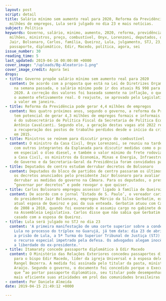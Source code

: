 ```yaml
---
layout: post
script: detail
title: Salário mínimo sem aumento real para 2020, Reforma da Previdência promete 4,4
  milhões de empregos, Lula será julgado no dia 23 e mais notícias.
subject: Política
keywords: Governo, salário, minimo, aumento, 2020, reforma, previdência, empregos,
  milhões, ministros, preço, combustível, Onyx, Lorenzoni, deputados, derrubar, decretos,
  Jair, Bolsonaro, Carlos, família, Queiroz, Lula, julgamento, STJ, 23, Itamaraty,
  passaporte, diplomático, Edir, Macedo, política, agora, sei
issue_number: 30
reading_time: 5
last_updated: 2019-04-16 00:00:00 +0000
cover_image: "/uploads/Bg-Aleatorio-1.png"
cover_image_credit: Agora Sei
drops:
- title: Governo propõe salário mínimo sem aumento real para 2020
  content: De acordo com a proposta que está na Lei de Diretrizes Orçamentárias, divulgadas
    na semana passada, o salário mínimo pode ir dos atuais R$ 998 para R$ 1.040 em
    2020. A correção dos valores foi baseada somente na inflação, o que não torna
    o aumento efetivamente real. O reajuste, se aprovado pelo Legislativo, começa
    a valer em janeiro.
- title: Reforma da Previdência pode gerar 4,4 milhões de empregos
  content: Nos quatro próximos anos, segundo o governo, a reforma da Previdência Social
    tem potencial de gerar 4,3 milhões de empregos formais e informais. A informação
    é do subsecretário de Política Fiscal da Secretaria de Política Econômica, Marco
    Antônio Cavalcanti. Segundo ele, a geração destas vagas até 2022 representaria
    a recuperação dos postos de trabalho perdidos desde o início da crise econômica
    em 2015.
- title: Ministros se reúnem para discutir preço do combustível
  content: O ministro da Casa Civil, Onyx Lorenzoni, se reuniu na tarde desta segunda-feira,
    com outros integrantes da Esplanada para discutir medidas como o preço dos combustíveis,
    em especial o óleo diesel, e também o valor mínimo do frete rodoviário. Segundo
    a Casa Civil, os ministros da Economia, Minas e Energia, Infraestrutura, Secretaria
    de Governo e da Secretaria-Geral da Presidência foram convidados para o encontro.
- title: Deputados de centro estudam derrubar decretos de Bolsonaro
  content: Deputados do bloco de partidos de centro passaram os últimos dias estudando
    os decretos anunciados pelo presidente Jair Bolsonaro para avaliar se vão tentar
    derrubar as medidas do governo na Câmara. Para os deputados, o presidente quer
    “governar por decretos” e pode revogar o que quiser.
- title: Carlos Bolsonaro empregou assessor ligado à família de Queiroz
  content: De acordo com o jornal ‘Estado de S. Paulo’, o vereador carioca e filho
    do presidente Jair Bolsonaro, empregou Márcio da Silva Gerbatim, ex-marido da
    atual esposa de Queiroz e pai da sua enteada. Gerbatim atuou com Carlos Bolsonaro
    de 2008 a 2010, quando foi exonerado e assumiu cargo no gabinete de Flávio Bolsonaro
    na Assembleia Legislativa. Carlos disse que não sabia que Gerbatim havia sido
    casado com a esposa de Queiroz.
- title: Lula será julgado no STJ no dia 23
  content: 'A primeira manifestação de uma corte superior sobre a condenação do ex-presidente
    Lula no processo do tríplex no Guarujá, já tem data: dia 23 de abril. Um ano após
    a prisão de Lula, a 5ª Turma do Superior Tribunal de Justiça (STJ) irá julgar
    o recurso especial impetrado pela defesa. Os advogados alegam inocência e pedem
    a liberdade do ex-presidente.'
- title: Itamaraty concede passaporte diplomático à Edir Macedo
  content: O Ministério das Relações Exteriores concedeu passaportes diplomáticos
    para o bispo Edir Macedo, líder da igreja Universal e à esposa dele, Ester Eunice
    Rangel Bezerra. A medida foi assinada pelo titular da pasta, ministro Ernesto
    Araújo. Segundo o governo, o documento foi concedido porque o Executivo entende
    que “ao portar passaporte diplomático, seu titular pode desempenhar de maneira
    mais eficiente suas atividades em prol das comunidades brasileiras no Exterior”.
- content: Por Daniele Almeida
date: 2019-04-15 21:49:12 +0000

---
```

